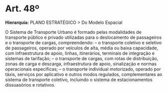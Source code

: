 # Art. 48º

**Hierarquia:** PLANO ESTRATÉGICO > Do Modelo Espacial

O Sistema de Transporte Urbano é formado pelas modalidades de transporte público e privado utilizadas para o deslocamento de passageiros e o transporte de cargas, compreendendo:
– o transporte coletivo e seletivo de passageiros, operado por veículos de alta, média ou baixa capacidade, com infraestrutura de apoio, linhas, itinerários, terminais de integração e sistemas de tarifação;
– o transporte de cargas, com rotas de distribuição, zonas de carga e descarga, infraestrutura de apoio, sinalização e normas operacionais específicas;
– o transporte individual motorizado, operado por táxis, serviços por aplicativo e outros modos regulados, complementares ao sistema de transporte coletivo, incluindo o sistema de estacionamentos dissuasórios e rotativos.






